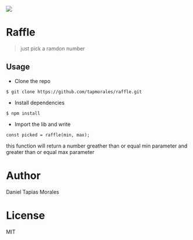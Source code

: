 ![](https://github.com/tapmorales/raffle/workflows/.github/workflows/nodejs.yml/badge.svg)

# Raffle

> just pick a ramdon number

## Usage

- Clone the repo

`$ git clone https://github.com/tapmorales/raffle.git`

- Install dependencies

`$ npm install`

- Import the lib and write

```
const picked = raffle(min, max);

```

this function will return a number greather than or equal min parameter and greater than or equal max parameter

# Author

Daniel Tapias Morales

# License

MIT

